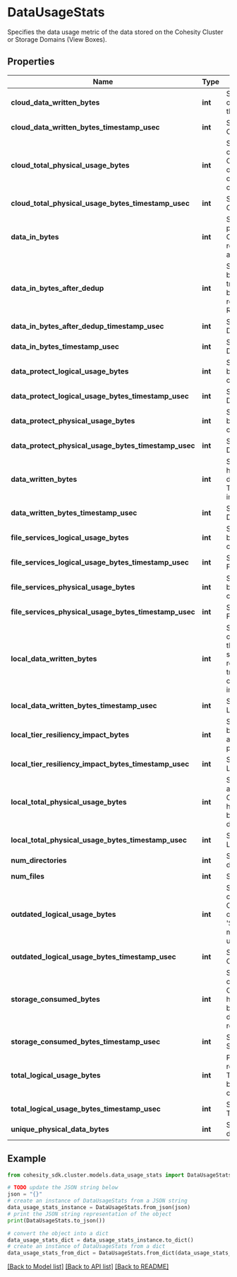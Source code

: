 # DataUsageStats

Specifies the data usage metric of the data stored on the Cohesity Cluster or Storage Domains (View Boxes).

## Properties

Name | Type | Description | Notes
------------ | ------------- | ------------- | -------------
**cloud_data_written_bytes** | **int** | Specifies the total data written on cloud tiers, as computed by the Cohesity Cluster. | [optional] 
**cloud_data_written_bytes_timestamp_usec** | **int** | Specifies Timestamp of CloudDataWrittenBytes. | [optional] 
**cloud_total_physical_usage_bytes** | **int** | Specifies the total cloud capacity, as computed by the Cohesity Cluster, after the size of the data has been reduced by change-block tracking, compression and deduplication. | [optional] 
**cloud_total_physical_usage_bytes_timestamp_usec** | **int** | Specifies Timestamp of CloudTotalPhysicalUsageBytes. | [optional] 
**data_in_bytes** | **int** | Specifies the data read from the protected objects by the Cohesity Cluster before any data reduction using deduplication and compression. | [optional] 
**data_in_bytes_after_dedup** | **int** | Specifies the size of the data has been reduced by change-block tracking and deduplication but before compression or data is replicated to other nodes as per RF or Erasure Coding policy. | [optional] 
**data_in_bytes_after_dedup_timestamp_usec** | **int** | Specifies Timestamp of DataInBytesAfterDedup. | [optional] 
**data_in_bytes_timestamp_usec** | **int** | Specifies Timestamp of DataInBytes. | [optional] 
**data_protect_logical_usage_bytes** | **int** | Specifies the logical data used by Data Protect on Cohesity cluster. | [optional] 
**data_protect_logical_usage_bytes_timestamp_usec** | **int** | Specifies Timestamp of DataProtectLogicalUsageBytes. | [optional] 
**data_protect_physical_usage_bytes** | **int** | Specifies the physical data used by Data Protect on Cohesity cluster. | [optional] 
**data_protect_physical_usage_bytes_timestamp_usec** | **int** | Specifies Timestamp of DataProtectPhysicalUsageBytes. | [optional] 
**data_written_bytes** | **int** | Specifies the data written after it has been reduced by deduplication and compression. This does not include resiliency impact. | [optional] 
**data_written_bytes_timestamp_usec** | **int** | Specifies Timestamp of DataWrittenBytes. | [optional] 
**file_services_logical_usage_bytes** | **int** | Specifies the logical data used by File services on Cohesity cluster. | [optional] 
**file_services_logical_usage_bytes_timestamp_usec** | **int** | Specifies Timestamp of FileServicesLogicalUsageBytes. | [optional] 
**file_services_physical_usage_bytes** | **int** | Specifies the physical data used by File services on Cohesity cluster. | [optional] 
**file_services_physical_usage_bytes_timestamp_usec** | **int** | Specifies Timestamp of FileServicesPhysicalUsageBytes. | [optional] 
**local_data_written_bytes** | **int** | Specifies the total data written on local tiers, as computed by the Cohesity Cluster, after the size of the data has been reduced by change-block tracking, deduplication and compression. This does not include resiliency impact. | [optional] 
**local_data_written_bytes_timestamp_usec** | **int** | Specifies Timestamp of LocalDataWrittenBytes. | [optional] 
**local_tier_resiliency_impact_bytes** | **int** | Specifies the size of the data has been replicated to other nodes as per RF or Erasure Coding policy. | [optional] 
**local_tier_resiliency_impact_bytes_timestamp_usec** | **int** | Specifies Timestamp of LocalTierResiliencyImpactBytes. | [optional] 
**local_total_physical_usage_bytes** | **int** | Specifies the total local capacity, as computed by the Cohesity Cluster, after the size of the data has been reduced by change-block tracking, compression and deduplication. | [optional] 
**local_total_physical_usage_bytes_timestamp_usec** | **int** | Specifies Timestamp of LocalTotalPhysicalUsageBytes. | [optional] 
**num_directories** | **int** | Specifies the number of directories. | [optional] 
**num_files** | **int** | Specifies the number of files. | [optional] 
**outdated_logical_usage_bytes** | **int** | Specifies the logical usage as computed by the Cohesity Cluster. This field is computed on a same frequency as &#39;StorageConsumedBytes&#39;, and it may not be the latest value. It is used to compute reduction ratio. | [optional] 
**outdated_logical_usage_bytes_timestamp_usec** | **int** | Specifies Timestamp of OutdatedLogicalUsageBytes. | [optional] 
**storage_consumed_bytes** | **int** | Specifies the total capacity, as computed by the Cohesity Cluster, after the size of the data has been reduced by change-block tracking, compression and deduplication. This includes resiliency impact. | [optional] 
**storage_consumed_bytes_timestamp_usec** | **int** | Specifies Timestamp of StorageConsumedBytes. | [optional] 
**total_logical_usage_bytes** | **int** | Provides the combined data residing on protected objects. The size of data before reduction by deduplication and compression. | [optional] 
**total_logical_usage_bytes_timestamp_usec** | **int** | Specifies Timestamp of TotalLogicalUsageBytes. | [optional] 
**unique_physical_data_bytes** | **int** | Specifies the unique physical data usage in bytes. | [optional] 

## Example

```python
from cohesity_sdk.cluster.models.data_usage_stats import DataUsageStats

# TODO update the JSON string below
json = "{}"
# create an instance of DataUsageStats from a JSON string
data_usage_stats_instance = DataUsageStats.from_json(json)
# print the JSON string representation of the object
print(DataUsageStats.to_json())

# convert the object into a dict
data_usage_stats_dict = data_usage_stats_instance.to_dict()
# create an instance of DataUsageStats from a dict
data_usage_stats_from_dict = DataUsageStats.from_dict(data_usage_stats_dict)
```
[[Back to Model list]](../README.md#documentation-for-models) [[Back to API list]](../README.md#documentation-for-api-endpoints) [[Back to README]](../README.md)



